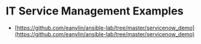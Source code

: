 # IT Service Management Examples

* [https://github.com/eanylin/ansible-lab/tree/master/servicenow_demo](https://github.com/eanylin/ansible-lab/tree/master/servicenow_demo)

